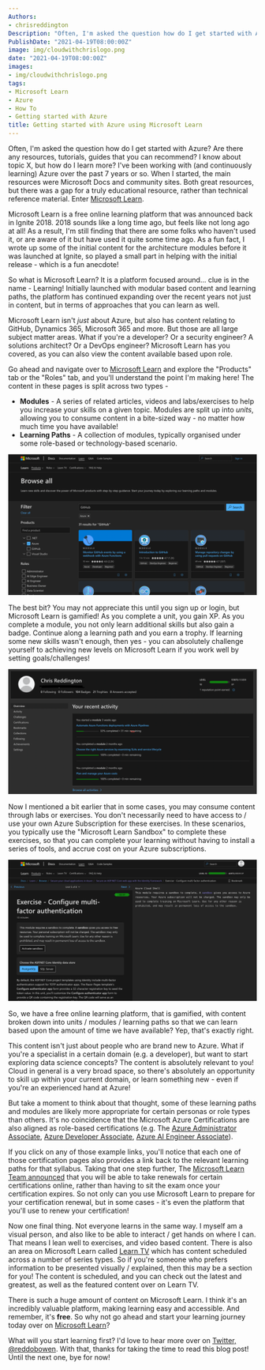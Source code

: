 ```yaml
---
Authors: 
- chrisreddington
Description: "Often, I'm asked the question how do I get started with Azure? Are there any resources, tutorials, guides that you can recommend? I know about topic <X>, but how do I learn more? I've been working with, and continuously learning Azure over the past 7 years or so. When I started, the main resources were Microsoft Docs and community sites. Both great resorces, but there was a gap for a truly educational resource, rather than technical reference material. Enter Microsoft Learn."
PublishDate: "2021-04-19T08:00:00Z"
image: img/cloudwithchrislogo.png
date: "2021-04-19T08:00:00Z"
images:
- img/cloudwithchrislogo.png
tags:
- Microsoft Learn
- Azure
- How To
- Getting started with Azure
title: Getting started with Azure using Microsoft Learn
---
```

Often, I'm asked the question how do I get started with Azure? Are there any resources, tutorials, guides that you can recommend? I know about topic X, but how do I learn more? I've been working with (and continuously learning) Azure over the past 7 years or so. When I started, the main resources were Microsoft Docs and community sites. Both great resources, but there was a gap for a truly educational resource, rather than technical reference material. Enter [Microsoft Learn](https://docs.microsoft.com/en-us/learn/).

Microsoft Learn is a free online learning platform that was announced back in Ignite 2018. 2018 sounds like a long time ago, but feels like not long ago at all! As a result, I'm still finding that there are some folks who haven't used it, or are aware of it but have used it quite some time ago. As a fun fact, I wrote up some of the initial content for the architecture modules before it was launched at Ignite, so played a small part in helping with the initial release - which is a fun anecdote!

So what is Microsoft Learn? It is a platform focused around... clue is in the name - Learning! Initially launched with modular based content and learning paths, the platform has continued expanding over the recent years not just in content, but in terms of approaches that you can learn as well.

Microsoft Learn isn't *just* about Azure, but also has content relating to GitHub, Dynamics 365, Microsoft 365 and more. But those are all large subject matter areas. What if you're a developer? Or a security engineer? A solutions architect? Or a DevOps engineer? Microsoft Learn has you covered, as you can also view the content available based upon role.

Go ahead and navigate over to [Microsoft Learn](https://docs.microsoft.com/en-us/learn/) and explore the "Products" tab or the "Roles" tab, and you'll understand the point I'm making here! The content in these pages is split across two types -

* **Modules** - A series of related articles, videos and labs/exercises to help you increase your skills on a given topic. Modules are split up into *units*, allowing you to consume content in a bite-sized way - no matter how much time you have available!
* **Learning Paths** - A collection of modules, typically organised under some role-based or technology-based scenario.

![Microsoft Learn Catalog](images/get-started-azure-microsoft-learn/MicrosoftLearn-Catalog.png "Microsoft Learn Catalog")

The best bit? You may not appreciate this until you sign up or login, but Microsoft Learn is gamified! As you complete a unit, you gain XP. As you complete a module, you not only learn additional skills but also gain a badge. Continue along a learning path and you earn a trophy. If learning some new skills wasn't enough, then yes - you can absolutely challenge yourself to achieving new levels on Microsoft Learn if you work well by setting goals/challenges!

![Microsoft Learn Profile](images/get-started-azure-microsoft-learn/MicrosoftLearn-Profile.png "Microsoft Learn Profile")

Now I mentioned a bit earlier that in some cases, you may consume content through labs or exercises. You don't necessarily need to have access to / use your own Azure Subscription for these exercises. In these scenarios, you typically use the "Microsoft Learn Sandbox" to complete these exercises, so that you can complete your learning without having to install a series of tools, and accrue cost on your Azure subscriptions.

![Microsoft Learn Sandbox](images/get-started-azure-microsoft-learn/MicrosoftLearn-Sandbox.png "Microsoft Learn Sandbox")

So, we have a free online learning platform, that is gamified, with content broken down into units / modules / learning paths so that we can learn based upon the amount of time we have available? Yep, that's exactly right.

This content isn't just about people who are brand new to Azure. What if you're a specialist in a certain domain (e.g. a developer), but want to start exploring data science concepts? The content is absolutely relevant to you! Cloud in general is a very broad space, so there's absolutely an opportunity to skill up within your current domain, or learn something new - even if you're an experienced hand at Azure!

But take a moment to think about that thought, some of these learning paths and modules are likely more appropriate for certain personas or role types than others. It's no coincidence that the Microsoft Azure Certifications are also aligned as role-based certifications (e.g. The [Azure Administrator Associate](https://docs.microsoft.com/en-us/learn/certifications/azure-administrator/), [Azure Developer Associate](https://docs.microsoft.com/en-us/learn/certifications/azure-developer/), [Azure AI Engineer Associate](https://docs.microsoft.com/en-us/learn/certifications/azure-ai-engineer/)).

If you click on any of those example links, you'll notice that each one of those certification pages also provides a link back to the relevant learning paths for that syllabus. Taking that one step further, The [Microsoft Learn Team announced](https://techcommunity.microsoft.com/t5/microsoft-learn-blog/stay-current-with-in-demand-skills-through-free-certification/ba-p/1489678) that you will be able to take renewals for certain certifications online, rather than having to sit the exam once your certification expires. So not only can you use Microsoft Learn to prepare for your certification renewal, but in some cases - it's even the platform that you'll use to renew your certification!

Now one final thing. Not everyone learns in the same way. I myself am a visual person, and also like to be able to interact / get hands on where I can. That means I lean well to exercises, and video based content. There is also an area on Microsoft Learn called [Learn TV](https://docs.microsoft.com/en-us/learn/tv/) which has content scheduled across a number of series types. So if you're someone who prefers information to be presented visually / explained, then this may be a section for you! The content is scheduled, and you can check out the latest and greatest, as well as the featured content over on Learn TV.

There is such a huge amount of content on Microsoft Learn. I think it's an incredibly valuable platform, making learning easy and accessible. And remember, it's **free**. So why not go ahead and start your learning journey today over on [Microsoft Learn](https://docs.microsoft.com/en-us/learn/)?

What will you start learning first? I'd love to hear more over on [Twitter, @reddobowen](https://twitter.com/reddobowen). With that, thanks for taking the time to read this blog post! Until the next one, bye for now!

